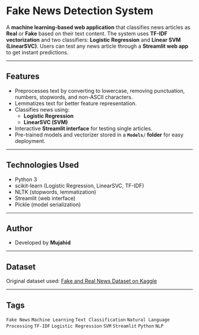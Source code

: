 # Fake News Detection System

A **machine learning-based web application** that classifies news articles as **Real** or **Fake** based on their text content. The system uses **TF-IDF vectorization** and two classifiers: **Logistic Regression** and **Linear SVM (LinearSVC)**. Users can test any news article through a **Streamlit web app** to get instant predictions.

---

## Features
- Preprocesses text by converting to lowercase, removing punctuation, numbers, stopwords, and non-ASCII characters.  
- Lemmatizes text for better feature representation.  
- Classifies news using:  
  - **Logistic Regression**  
  - **LinearSVC (SVM)**  
- Interactive **Streamlit interface** for testing single articles.  
- Pre-trained models and vectorizer stored in a **`Models/` folder** for easy deployment.  

---

## Technologies Used
- Python 3  
- scikit-learn (Logistic Regression, LinearSVC, TF-IDF)  
- NLTK (stopwords, lemmatization)  
- Streamlit (web interface)  
- Pickle (model serialization)  

---

## Author
- Developed by **Mujahid**  

---

## Dataset
Original dataset used: [Fake and Real News Dataset on Kaggle](https://www.kaggle.com/datasets/clmentbisaillon/fake-and-real-news-dataset)

---


## Tags
`Fake News` `Machine Learning` `Text Classification` `Natural Language Processing` `TF-IDF` `Logistic Regression` `SVM` `Streamlit` `Python` `NLP`
